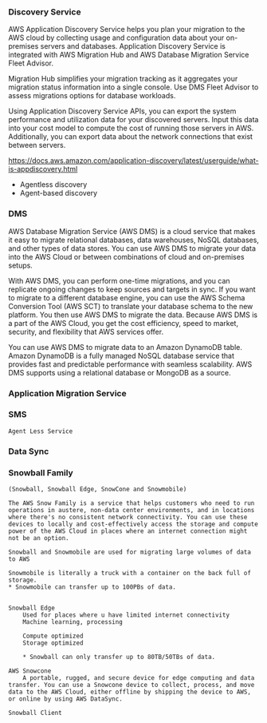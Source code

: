 ### Discovery Service

AWS Application Discovery Service helps you plan your migration to the AWS cloud by collecting usage and configuration data about your on-premises servers and databases. Application Discovery Service is integrated with AWS Migration Hub and AWS Database Migration Service Fleet Advisor. 

Migration Hub simplifies your migration tracking as it aggregates your migration status information into a single console.
Use DMS Fleet Advisor to assess migrations options for database workloads.

Using Application Discovery Service APIs, you can export the system performance and utilization data for your discovered servers. Input this data into your cost model to compute the cost of running those servers in AWS. Additionally, you can export data about the network connections that exist between servers. 


https://docs.aws.amazon.com/application-discovery/latest/userguide/what-is-appdiscovery.html


* Agentless discovery 
* Agent-based discovery

### DMS

AWS Database Migration Service (AWS DMS) is a cloud service that makes it easy to migrate relational databases, data warehouses, NoSQL databases, and other types of data stores. You can use AWS DMS to migrate your data into the AWS Cloud or between combinations of cloud and on-premises setups.

With AWS DMS, you can perform one-time migrations, and you can replicate ongoing changes to keep sources and targets in sync. If you want to migrate to a different database engine, you can use the AWS Schema Conversion Tool (AWS SCT) to translate your database schema to the new platform. You then use AWS DMS to migrate the data. Because AWS DMS is a part of the AWS Cloud, you get the cost efficiency, speed to market, security, and flexibility that AWS services offer.

You can use AWS DMS to migrate data to an Amazon DynamoDB table. Amazon DynamoDB is a fully managed NoSQL database service that provides fast and predictable performance with seamless scalability. AWS DMS supports using a relational database or MongoDB as a source.


### Application Migration Service

### SMS
    Agent Less Service

### Data Sync

### Snowball Family
    (Snowball, Snowball Edge, SnowCone and Snowmobile)

    The AWS Snow Family is a service that helps customers who need to run operations in austere, non-data center environments, and in locations where there's no consistent network connectivity. You can use these devices to locally and cost-effectively access the storage and compute power of the AWS Cloud in places where an internet connection might not be an option.

    Snowball and Snowmobile are used for migrating large volumes of data to AWS
    
    Snowmobile is literally a truck with a container on the back full of storage.
    * Snowmobile can transfer up to 100PBs of data.


    Snowball Edge
        Used for places where u have limited internet connectivity
        Machine learning, processing

        Compute optimized
        Storage optimized

        * Snowball can only transfer up to 80TB/50TBs of data.

    AWS Snowcone 
        A portable, rugged, and secure device for edge computing and data transfer. You can use a Snowcone device to collect, process, and move data to the AWS Cloud, either offline by shipping the device to AWS, or online by using AWS DataSync.

    Snowball Client


